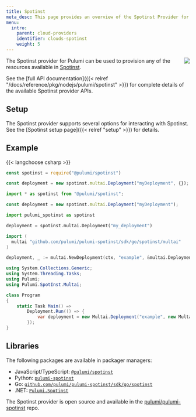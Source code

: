 ```yaml
---
title: Spotinst
meta_desc: This page provides an overview of the Spotinst Provider for Pulumi.
menu:
  intro:
    parent: cloud-providers
    identifier: clouds-spotinst
    weight: 5
---
```


<img src="/logos/tech/spotinst.png" align="right" class="h-16 px-8 pb-4">

The Spotinst provider for Pulumi can be used to provision any of the resources available in [Spotinst](https://spotinst.com/).

See the [full API documentation]({{< relref "/docs/reference/pkg/nodejs/pulumi/spotinst" >}}) for complete details of the available Spotinst provider APIs.

## Setup

The Spotinst provider supports several options for interacting with Spotinst.  See the [Spotinst setup page]({{< relref "setup" >}}) for details.

## Example

{{< langchoose csharp >}}

```javascript
const spotinst = require("@pulumi/spotinst")

const deployment = new spotinst.multai.Deployment("myDeployment", {});
```

```typescript
import * as spotinst from "@pulumi/spotinst";

const deployment = new spotinst.multai.Deployment("myDeployment");
```

```python
import pulumi_spotinst as spotinst

deployment = spotinst.multai.Deployment("my_deployment")
```

```go
import (
  multai "github.com/pulumi/pulumi-spotinst/sdk/go/spotinst/multai"
)

deployment, _ := multai.NewDeployment(ctx, "example", &multai.DeploymentArgs{})
```

```csharp
using System.Collections.Generic;
using System.Threading.Tasks;
using Pulumi;
using Pulumi.SpotInst.Multai;

class Program
{
    static Task Main() =>
        Deployment.Run(() => {
            var deployment = new Multai.Deployment("example", new Multai.DeploymentArgs{});
        });
}
```

## Libraries

The following packages are available in packager managers:

* JavaScript/TypeScript: [`@pulumi/spotinst`](https://www.npmjs.com/package/@pulumi/spotinst)
* Python: [`pulumi-spotinst`](https://pypi.org/project/pulumi-spotinst/)
* Go: [`github.com/pulumi/pulumi-spotinst/sdk/go/spotinst`](https://github.com/pulumi/pulumi-spotinst)
* .NET: [`Pulumi.Spotinst`](https://www.nuget.org/packages/Pulumi.Spotinst)

The Spotinst provider is open source and available in the [pulumi/pulumi-spotinst](https://github.com/pulumi/pulumi-spotinst) repo.
